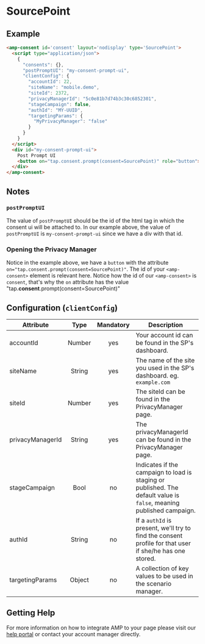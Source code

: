 <!---
Copyright 2019 The AMP HTML Authors. All Rights Reserved.

Licensed under the Apache License, Version 2.0 (the "License");
you may not use this file except in compliance with the License.
You may obtain a copy of the License at

      http://www.apache.org/licenses/LICENSE-2.0

Unless required by applicable law or agreed to in writing, software
distributed under the License is distributed on an "AS-IS" BASIS,
WITHOUT WARRANTIES OR CONDITIONS OF ANY KIND, either express or implied.
See the License for the specific language governing permissions and
limitations under the License.
-->

# SourcePoint

## Example

```html
<amp-consent id='consent' layout='nodisplay' type='SourcePoint'>
  <script type="application/json">
    {
      "consents": {},
      "postPromptUI": "my-consent-prompt-ui",
      "clientConfig": {
        "accountId": 22,
        "siteName": "mobile.demo",
        "siteId": 2372,
        "privacyManagerId": "5c0e81b7d74b3c30c6852301",
        "stageCampaign": false,
        "authId": "MY-UUID",
        "targetingParams": {
          "MyPrivacyManager": "false"
        }
      }
    }
  </script>
  <div id="my-consent-prompt-ui">
    Post Prompt UI
    <button on="tap.consent.prompt(consent=SourcePoint)" role="button">Privacy Settings</button>
  </div>
</amp-consent>
```

## Notes

### `postPromptUI`
The value of `postPromptUI` should be the id of the html tag in which the consent ui will be attached to. In our example above, the value of `postPromptUI` is `my-consent-prompt-ui` since we have a div with that id.

### Opening the Privacy Manager
Notice in the example above, we have a `button` with the attribute `on="tap.consent.prompt(consent=SourcePoint)"`. The id of your `<amp-consent>` element is relevant here. Notice how the id of our `<amp-consent>` is `consent`, that's why the `on` attribute has the value "tap.**consent**.prompt(consent=SourcePoint)"

## Configuration (`clientConfig`)


| Attribute        |  Type  | Mandatory |                                                      Description                                                     |
|------------------|:------:|:---------:|--------------------------------------------------------------------------------------------------------------------|
| accountId        | Number |    yes    | Your account id can be found in the SP's dashboard.                                                                  |
| siteName         | String |    yes    | The name of the site you used in the SP's dashboard. eg. `example.com`                                               |
| siteId           | Number |    yes    | The siteId can be found in the PrivacyManager page.                                                                  |
| privacyManagerId | String |    yes    | The privacyManagerId can be found in the PrivacyManager page.                                                        |
| stageCampaign    |  Bool  |     no    | Indicates if the campaign to load is staging or published. The default value is `false`, meaning published campaign. |
| authId           | String |     no    | If a `authId` is present, we'll try to find the consent profile for that user if she/he has one stored.              |
| targetingParams  | Object |     no    | A collection of key values to be used in the scenario manager.                                                       |

## Getting Help
For more information on how to integrate AMP to your page please visit our [help portal](http://help.sourcepoint.com/en) or contact your account manager directly.
